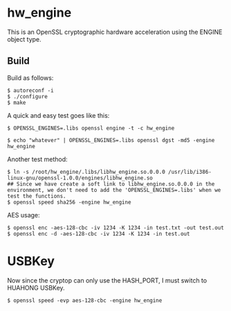 # hw_engine

This is an OpenSSL cryptographic hardware acceleration using the ENGINE object type.

## Build

Build as follows:

    $ autoreconf -i
    $ ./configure
    $ make

A quick and easy test goes like this:

    $ OPENSSL_ENGINES=.libs openssl engine -t -c hw_engine

    $ echo "whatever" | OPENSSL_ENGINES=.libs openssl dgst -md5 -engine hw_engine


Another test method:

    $ ln -s /root/hw_engine/.libs/libhw_engine.so.0.0.0 /usr/lib/i386-linux-gnu/openssl-1.0.0/engines/libhw_engine.so
    ## Since we have create a soft link to libhw_engine.so.0.0.0 in the environment, we don't need to add the 'OPENSSL_ENGINES=.libs' when we test the functions.
    $ openssl speed sha256 -engine hw_engine

AES usage:

    $ openssl enc -aes-128-cbc -iv 1234 -K 1234 -in test.txt -out test.out
    $ openssl enc -d -aes-128-cbc -iv 1234 -K 1234 -in test.out

# USBKey
Now since the cryptop can only use the HASH_PORT, I must switch to HUAHONG USBKey.

    $ openssl speed -evp aes-128-cbc -engine hw_engine
